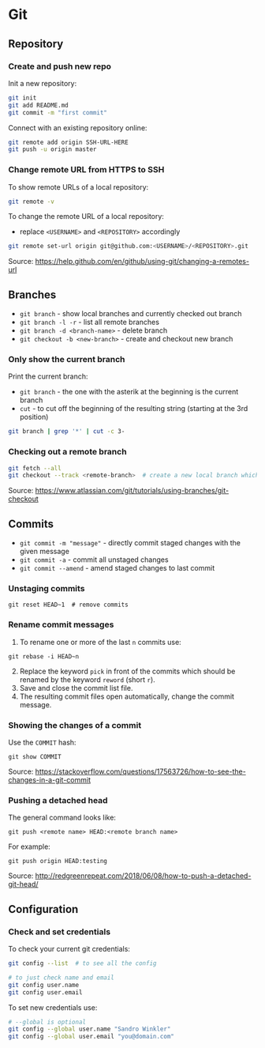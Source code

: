 # Git

## Repository

### Create and push new repo

Init a new repository:

```sh
git init
git add README.md
git commit -m "first commit"
```

Connect with an existing repository online:

```sh
git remote add origin SSH-URL-HERE
git push -u origin master
```

### Change remote URL from HTTPS to SSH

To show remote URLs of a local repository:

```sh
git remote -v
```

To change the remote URL of a local repository:

- replace `<USERNAME>` and `<REPOSITORY>` accordingly

```sh
git remote set-url origin git@github.com:<USERNAME>/<REPOSITORY>.git
```

Source: <https://help.github.com/en/github/using-git/changing-a-remotes-url>

## Branches

- `git branch` - show local branches and currently checked out branch
- `git branch -l -r` - list all remote branches
- `git branch -d <branch-name>` - delete branch
- `git checkout -b <new-branch>` - create and checkout new branch

### Only show the current branch

Print the current branch:

- `git branch` - the one with the asterik at the beginning is the current branch
- `cut` - to cut off the beginning of the resulting string (starting at the 3rd position)

```sh
git branch | grep '*' | cut -c 3-
```

### Checking out a remote branch

```sh
git fetch --all
git checkout --track <remote-branch>  # create a new local branch which tracks the remote one
```

Source: <https://www.atlassian.com/git/tutorials/using-branches/git-checkout>

## Commits

- `git commit -m "message"` - directly commit staged changes with the given message
- `git commit -a` - commit all unstaged changes
- `git commit --amend` - amend staged changes to last commit

### Unstaging commits

```
git reset HEAD~1  # remove commits
```

### Rename commit messages

1. To rename one or more of the last `n` commits use:
```
git rebase -i HEAD~n
```

2. Replace the keyword `pick` in front of the commits which should be renamed by the keyword `reword` (short `r`).
3. Save and close the commit list file. 
4. The resulting commit files open automatically, change the commit message.

### Showing the changes of a commit

Use the `COMMIT` hash:
```
git show COMMIT
```

Source: <https://stackoverflow.com/questions/17563726/how-to-see-the-changes-in-a-git-commit>

### Pushing a detached head

The general command looks like:
```
git push <remote name> HEAD:<remote branch name>
```

For example:
```
git push origin HEAD:testing
```

Source: <http://redgreenrepeat.com/2018/06/08/how-to-push-a-detached-git-head/>

## Configuration

### Check and set credentials

To check your current git credentials:

```sh
git config --list  # to see all the config

# to just check name and email
git config user.name
git config user.email
```

To set new credentials use:

```sh
# --global is optional
git config --global user.name "Sandro Winkler"
git config --global user.email "you@domain.com"
```


